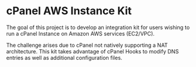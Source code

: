 # cPanel AWS Instance Kit
The goal of this project is to develop an integration kit for users wishing to run a cPanel Instance
on Amazon AWS services (EC2/VPC).

The challenge arises due to cPanel not natively supporting a NAT architecture. This kit takes advantage
of cPanel Hooks to modify DNS entries as well as additional configuration files.
